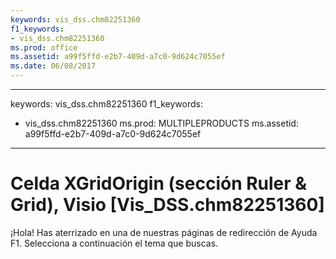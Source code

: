 ```yaml
---
keywords: vis_dss.chm82251360
f1_keywords:
- vis_dss.chm82251360
ms.prod: office
ms.assetid: a99f5ffd-e2b7-409d-a7c0-9d624c7055ef
ms.date: 06/08/2017
---
```


---
keywords: vis_dss.chm82251360
f1_keywords:
- vis_dss.chm82251360
ms.prod: MULTIPLEPRODUCTS
ms.assetid: a99f5ffd-e2b7-409d-a7c0-9d624c7055ef
---


# Celda XGridOrigin (sección Ruler &amp; Grid), Visio [Vis_DSS.chm82251360]

¡Hola! Has aterrizado en una de nuestras páginas de redirección de Ayuda F1. Selecciona a continuación el tema que buscas.



